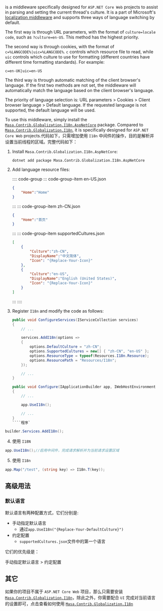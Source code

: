 ﻿is a middleware specifically designed for `ASP.NET Core Web` projects to assist in parsing and setting the current thread's culture. It is a part of Microsoft's [localization middleware](https://learn.microsoft.com/zh-cn/aspnet/core/fundamentals/localization#localization-middleware) and supports three ways of language switching by default.

The first way is through URL parameters, with the format of `culture=locale code`, such as `?culture=en-US`. This method has the highest priority.

The second way is through cookies, with the format of `c=%LANGCODE%|uic=%LANGCODE%`. `c` controls which resource file to read, while `uic` controls which culture to use for formatting (different countries have different time formatting standards). For example:

``` cookie
c=en-UK|uic=en-US
```

The third way is through automatic matching of the client browser's language. If the first two methods are not set, the middleware will automatically match the language based on the client browser's language.

The priority of language selection is: URL parameters > Cookies > Client browser language > Default language. If the requested language is not supported, the default language will be used.

To use this middleware, simply install the [`Masa.Contrib.Globalization.I18n.AspNetCore`](https://www.nuget.org/packages/Masa.Contrib.Globalization.I18n.AspNetCore) package. Compared to [`Masa.Contrib.Globalization.I18n`](/framework/building-blocks/globalization/i18n), it is specifically designed for `ASP.NET Core Web` projects.代码如下，只需增加使用 `I18n` 中间件的操作，目的是解析并设置当前线程的区域。完整代码如下：

1. Install `Masa.Contrib.Globalization.I18n.AspNetCore`:

   ```shell
   dotnet add package Masa.Contrib.Globalization.I18n.AspNetCore
   ```

2. Add language resource files:

   :::: code-group
   ::: code-group-item en-US.json
   ```json Resources/I18n/en-US.json
   {
       "Home":"Home"
   }
   ```
   :::
   ::: code-group-item zh-CN.json
   ```json Resources/I18n/zh-CN.json
   {
       "Home":"首页"
   }
   ```
   :::
   ::: code-group-item supportedCultures.json
   ```json Resources/I18n/supportedCultures.json
   [
       {
           "Culture":"zh-CN",
           "DisplayName":"中文简体",
           "Icon": "{Replace-Your-Icon}"
       },
       {
           "Culture":"en-US",
           "DisplayName":"English (United States)",
           "Icon": "{Replace-Your-Icon}"
       }
   ]
   ```
   :::
   ::::

3. Register `I18n` and modify the code as follows:

   ```csharp
   public void ConfigureServices(IServiceCollection services)
   {
       // ...

       services.AddI18n(options =>
       {
           options.DefaultCulture = "zh-CN";
           options.SupportedCultures = new[] { "zh-CN", "en-US" };
           options.ResourceType = typeof(Resources.I18n.Resource);
           options.ResourcePath = "Resources/I18n";
       });

       // ...
   }

   public void Configure(IApplicationBuilder app, IWebHostEnvironment env)
   {
       // ...

       app.UseI18n();

       // ...
   }
   ````程序`

```csharp
builder.Services.AddI18n();
```

4. 使用 `I18N`

```csharp
app.UseI18n();//启用中间件，完成请求解析并为当前请求设置区域
```

5. 使用 `I18n`

```csharp
app.Map("/test", (string key) => I18n.T(key));
```

## 高级用法

### 默认语言

默认语言有两种配置方式，它们分别是:

* 手动指定默认语言
    * 通过`app.UseI18n("{Replace-Your-DefaultCulture}")`
* 约定配置
    * `supportedCultures.json`文件中的第一个语言

它们的优先级是：

手动指定默认语言 > 约定配置

## 其它

如果你的项目不属于 `ASP.NET Core Web` 项目，那么只需要安装 [`Masa.Contrib.Globalization.I18n`](https://www.nuget.org/packages/Masa.Contrib.Globalization.I18n)，除此之外，你需要配合 `UI` 完成对当前语言的设置即可，点击查看如何使用 [`Masa.Contrib.Globalization.I18n`](/framework/building-blocks/globalization/i18n)